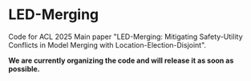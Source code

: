# LED-Merging
Code for ACL 2025 Main paper "LED-Merging: Mitigating Safety-Utility Conflicts in Model Merging with Location-Election-Disjoint".

**We are currently organizing the code and will release it as soon as possible.**